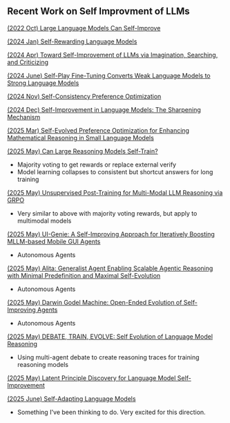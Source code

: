 ## Recent Work on Self Improvment of LLMs

[(2022 Oct) Large Language Models Can Self-Improve](https://arxiv.org/abs/2210.11610)

[(2024 Jan) Self-Rewarding Language Models](https://arxiv.org/abs/2401.10020)

[(2024 Apr) Toward Self-Improvement of LLMs via Imagination, Searching, and Criticizing](https://arxiv.org/abs/2404.12253)

[(2024 June) Self-Play Fine-Tuning Converts Weak Language Models to Strong Language Models](https://arxiv.org/abs/2401.01335)

[(2024 Nov) Self-Consistency Preference Optimization](https://arxiv.org/abs/2411.04109)

[(2024 Dec) Self-Improvement in Language Models: The Sharpening Mechanism](https://arxiv.org/abs/2412.01951)

[(2025 Mar) Self-Evolved Preference Optimization for Enhancing Mathematical Reasoning in Small Language Models](https://arxiv.org/abs/2503.04813)

[(2025 May) Can Large Reasoning Models Self-Train?](https://arxiv.org/abs/2505.21444)

- Majority voting to get rewards or replace external verify
- Model learning collapses to consistent but shortcut answers for long training

[(2025 May) Unsupervised Post-Training for Multi-Modal LLM Reasoning via GRPO](https://arxiv.org/abs/2505.22453)

- Very similar to above with majority voting rewards, but apply to multimodal models

[(2025 May) UI-Genie: A Self-Improving Approach for Iteratively Boosting MLLM-based Mobile GUI Agents](https://arxiv.org/abs/2505.21496)

- Autonomous Agents

[(2025 May) Alita: Generalist Agent Enabling Scalable Agentic Reasoning with Minimal Predefinition and Maximal Self-Evolution](https://arxiv.org/abs/2505.20286)

- Autonomous Agents

[(2025 May) Darwin Godel Machine: Open-Ended Evolution of Self-Improving Agents](https://arxiv.org/abs/2505.22954)

- Autonomous Agents

[(2025 May) DEBATE, TRAIN, EVOLVE: Self Evolution of Language Model Reasoning](https://arxiv.org/abs/2505.15734)

- Using multi-agent debate to create reasoning traces for training reasoning models

[(2025 May) Latent Principle Discovery for Language Model Self-Improvement](https://arxiv.org/abs/2505.16927)

[(2025 June) Self-Adapting Language Models](https://arxiv.org/pdf/2506.10943)

- Something I've been thinking to do. Very excited for this direction.
